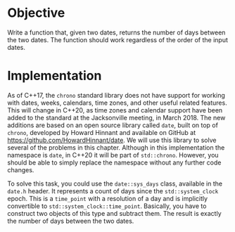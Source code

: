# Objective

Write a function that, given two dates, returns the number of days between the two dates. The function should work regardless of the order of the input dates.

# Implementation

As of C++17, the `chrono` standard library does not have support for working with dates, weeks, calendars, time zones, and other useful related features. This will change in C++20, as time zones and calendar support have been added to the standard at the Jacksonville meeting, in March 2018. The new additions are based on an open source library called `date`, built on top of `chrono`, developed by Howard Hinnant and available on GitHub at https://github.com/HowardHinnant/date. We will use this library to solve several of the problems in this chapter. Although in this implementation the namespace is `date`, in C++20 it will be part of `std::chrono`. However, you should be able to simply replace the namespace without any further code changes.

To solve this task, you could use the `date::sys_days` class, available in the `date.h` header. It represents a count of days since the `std::system_clock` epoch. This is a `time_point` with a resolution of a day and is implicitly convertible to `std::system_clock::time_point`. Basically, you have to construct two objects of this type and subtract them. The result is exactly the number of days between the two dates.